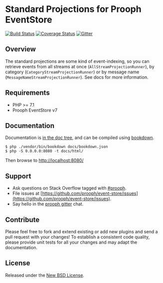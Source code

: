 # Standard Projections for Prooph EventStore

[![Build Status](https://travis-ci.org/prooph/standard-projections.svg?branch=master)](https://travis-ci.org/prooph/standard-projections)
[![Coverage Status](https://coveralls.io/repos/prooph/standard-projections/badge.svg?branch=master&service=github)](https://coveralls.io/github/prooph/standard-projections?branch=master)
[![Gitter](https://badges.gitter.im/Join%20Chat.svg)](https://gitter.im/prooph/improoph)

## Overview

The standard projections are some kind of event-indexing, so you can retrieve events from
all streams at once (`AllStreamProjectionRunner`), by category (`CategoryStreamProjectionRunner`)
or by message name (`MessageNameStreamProjectionRunner`). See docs for more information.

## Requirements

- PHP >= 7.1
- Prooph EventStore v7

## Documentation

Documentation is [in the doc tree](docs/), and can be compiled using [bookdown](http://bookdown.io).

```console
$ php ./vendor/bin/bookdown docs/bookdown.json
$ php -S 0.0.0.0:8080 -t docs/html/
```

Then browse to [http://localhost:8080/](http://localhost:8080/)

## Support

- Ask questions on Stack Overflow tagged with [#prooph](https://stackoverflow.com/questions/tagged/prooph).
- File issues at [https://github.com/prooph/event-store/issues](https://github.com/prooph/event-store/issues).
- Say hello in the [prooph gitter](https://gitter.im/prooph/improoph) chat.

## Contribute

Please feel free to fork and extend existing or add new plugins and send a pull request with your changes!
To establish a consistent code quality, please provide unit tests for all your changes and may adapt the documentation.

## License

Released under the [New BSD License](LICENSE).
